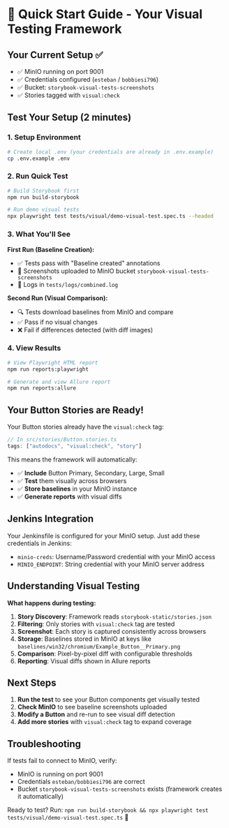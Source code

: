 # 🚀 Quick Start Guide - Your Visual Testing Framework

## Your Current Setup ✅
- ✅ MinIO running on port 9001
- ✅ Credentials configured (`esteban` / `bobbiesi796`)
- ✅ Bucket: `storybook-visual-tests-screenshots`
- ✅ Stories tagged with `visual:check`

## Test Your Setup (2 minutes)

### 1. Setup Environment
```bash
# Create local .env (your credentials are already in .env.example)
cp .env.example .env
```

### 2. Run Quick Test
```bash
# Build Storybook first
npm run build-storybook

# Run demo visual tests 
npx playwright test tests/visual/demo-visual-test.spec.ts --headed
```

### 3. What You'll See

**First Run (Baseline Creation):**
- ✅ Tests pass with "Baseline created" annotations
- 📸 Screenshots uploaded to MinIO bucket `storybook-visual-tests-screenshots`
- 📝 Logs in `tests/logs/combined.log`

**Second Run (Visual Comparison):**
- 🔍 Tests download baselines from MinIO and compare
- ✅ Pass if no visual changes
- ❌ Fail if differences detected (with diff images)

### 4. View Results
```bash
# View Playwright HTML report
npm run reports:playwright

# Generate and view Allure report
npm run reports:allure
```

## Your Button Stories are Ready!

Your Button stories already have the `visual:check` tag:
```typescript
// In src/stories/Button.stories.ts
tags: ["autodocs", "visual:check", "story"]
```

This means the framework will automatically:
- ✅ **Include** Button Primary, Secondary, Large, Small 
- ✅ **Test** them visually across browsers
- ✅ **Store baselines** in your MinIO instance
- ✅ **Generate reports** with visual diffs

## Jenkins Integration

Your Jenkinsfile is configured for your MinIO setup. Just add these credentials in Jenkins:
- `minio-creds`: Username/Password credential with your MinIO access
- `MINIO_ENDPOINT`: String credential with your MinIO server address

## Understanding Visual Testing

**What happens during testing:**

1. **Story Discovery**: Framework reads `storybook-static/stories.json`
2. **Filtering**: Only stories with `visual:check` tag are tested
3. **Screenshot**: Each story is captured consistently across browsers
4. **Storage**: Baselines stored in MinIO at keys like `baselines/win32/chromium/Example_Button__Primary.png`
5. **Comparison**: Pixel-by-pixel diff with configurable thresholds
6. **Reporting**: Visual diffs shown in Allure reports

## Next Steps

1. **Run the test** to see your Button components get visually tested
2. **Check MinIO** to see baseline screenshots uploaded
3. **Modify a Button** and re-run to see visual diff detection
4. **Add more stories** with `visual:check` tag to expand coverage

## Troubleshooting

If tests fail to connect to MinIO, verify:
- MinIO is running on port 9001
- Credentials `esteban/bobbiesi796` are correct  
- Bucket `storybook-visual-tests-screenshots` exists (framework creates it automatically)

Ready to test? Run: `npm run build-storybook && npx playwright test tests/visual/demo-visual-test.spec.ts` 🎯